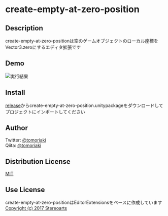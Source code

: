 # create-empty-at-zero-position

## Description

create-empty-at-zero-positionは空のゲームオブジェクトのローカル座標をVector3.zeroにするエディタ拡張です

## Demo

![実行結果](https://github.com/tomoriaki/create-empty-at-zero-position/blob/readme_images/Images/ss1.gif)

## Install

[release](https://github.com/tomoriaki/create-empty-at-zero-position/releases)からcreate-empty-at-zero-position.unitypackageをダウンロードしてプロジェクトにインポートしてください

## Author

Twitter: [@tomoriaki](https://twitter.com/tomoriaki)  
Qiita: [@tomoriaki](https://qiita.com/tomoriaki)

## Distribution License

[MIT](https://github.com/tomoriaki/create-empty-at-zero-position/blob/master/LICENSE)

## Use License

create-empty-at-zero-positionはEditorExtensionsをベースに作成しています
[Copyright (c) 2017 Stereoarts](https://github.com/Stereoarts/EditorExtensions)

